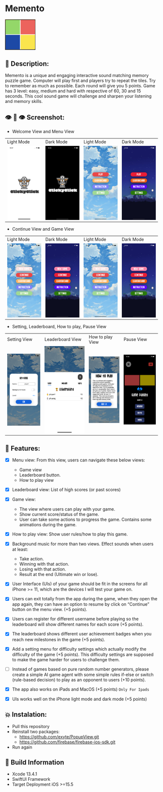 # Memento
<img src="https://github.com/phu0n9/Memento/blob/master/Screenshots/logo.png?raw=true" width="100"> 

## 📖 Description:

Memento is a unique and engaging interactive sound matching memory puzzle game. Computer will play first and players try to repeat the tiles. Try to remember as much as possible. Each round will give you 5 points. Game has 3 level: easy, medium and hard with respective of 60, 30 and 15 seconds. This cool sound game will challenge and sharpen your listening and memory skills.

## 👁️ 👄 👁️ Screenshot:

- Welcome View and Menu View
<table>
  <tr>
    <td>Light Mode</td>
     <td>Dark Mode</td>
     <td>Light Mode</td>
     <td>Dark Mode</td>
  </tr>
  <tr>
    <td><img src="https://github.com/phu0n9/Memento/blob/master/Screenshots/welcome-light.png?raw=true" width="200"></td>
    <td><img src="https://github.com/phu0n9/Memento/blob/master/Screenshots/welcome-dark.png?raw=true" width="200"></td>
     <td><img src="https://github.com/phu0n9/Memento/blob/master/Screenshots/menu-light.png?raw=true" width="200"></td>
    <td><img src="https://github.com/phu0n9/Memento/blob/master/Screenshots/menu-dark.png?raw=true" width="200"></td>
  </tr>
</table>

- Continue View and Game View
<table>
  <tr>
    <td>Light Mode</td>
     <td>Dark Mode</td>
     <td>Light Mode</td>
     <td>Dark Mode</td>
  </tr>
  <tr>
    <td><img src="https://github.com/phu0n9/Memento/blob/master/Screenshots/continue-light.png?raw=true" width="200"></td>
    <td><img src="https://github.com/phu0n9/Memento/blob/master/Screenshots/continue-dark.png?raw=true" width="200"></td>
     <td><img src="https://github.com/phu0n9/Memento/blob/master/Screenshots/continue-light.png?raw=true" width="200"></td>
    <td><img src="https://github.com/phu0n9/Memento/blob/master/Screenshots/continue-dark.png?raw=true" width="200"></td>
  </tr>
</table>

- Setting, Leaderboard, How to play, Pause View
<table>
  <tr>
    <td>Setting View</td>
     <td>Leaderboard View</td>
     <td>How to play View</td>
     <td>Pause View</td>
  </tr>
  <tr>
    <td><img src="https://github.com/phu0n9/Memento/blob/master/Screenshots/settings.png?raw=true" width="200"></td>
    <td><img src="https://github.com/phu0n9/Memento/blob/master/Screenshots/leaderboard.png?raw=true" width="200"></td>
     <td><img src="https://github.com/phu0n9/Memento/blob/master/Screenshots/howtoplay.png?raw=true" width="200"></td>
    <td><img src="https://github.com/phu0n9/Memento/blob/master/Screenshots/pause-dark.png?raw=true" width="200"></td>
  </tr>
</table>


## 💅 Features:

- [x] Menu view:
      From this view, users can navigate these below views:
  - Game view
  - Leaderboard button.
  - How to play view
- [x] Leaderboard view:
      List of high scores (or past scores)
- [x] Game view:
  - The view where users can play with your game.
  - Show current score/status of the game.
  - User can take some actions to progress the game.
    Contains some animations during the game.
- [x] How to play view:
      Show user rules/how to play this game.
- [x] Background music for more than two views.
      Effect sounds when users at least:
  - Take action.
  - Winning with that action.
  - Losing with that action.
  - Result at the end (Ultimate win or lose).
- [x] User Interface (UIs) of your game should be fit in the screens for all iPhone >= 11, which are the devices I will test your game on.

- [x] Users can exit totally from the app during the game, when they open the app again, they can have an option to resume by click on “Continue” button on the menu view. (+5 points).

- [x] Users can register for different username before playing so the leaderboard will show different names for each score (+5 points).

- [x] The leaderboard shows different user achievement badges when you reach new milestones in the game (+5 points).

- [x] Add a setting menu for difficulty settings which actually modify the difficulty of the game (+5 points). This difficulty settings are supposed to make the game harder for users to challenge them.

- [ ] Instead of games based on pure random number generators, please create a simple AI game agent with some simple rules if-else or switch (rule-based decision) to play as an opponent to users (+10 points).

- [x] The app also works on iPads and MacOS (+5 points) `Only For Ipads`

- [x] UIs works well on the iPhone light mode and dark mode (+5 points)

## 💥 Instalation:

- Pull this repository
- Reinstall two packages:
  - https://github.com/exyte/PopupView.git
  - https://github.com/firebase/firebase-ios-sdk.git
- Run again

## 🔧 Build Information

- Xcode 13.4.1
- SwiftUI Framework
- Target Deployment iOS >=15.5
